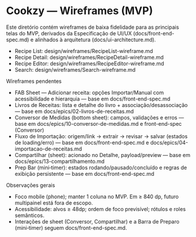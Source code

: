 # Cookzy — Wireframes (MVP)

Este diretório contém wireframes de baixa fidelidade para as principais telas do MVP, derivados da Especificação de UI/UX (docs/front-end-spec.md) e alinhados à arquitetura (docs/ui-architecture.md).

- Recipe List: design/wireframes/RecipeList-wireframe.md
- Recipe Detail: design/wireframes/RecipeDetail-wireframe.md
- Recipe Editor: design/wireframes/RecipeEditor-wireframe.md
- Search: design/wireframes/Search-wireframe.md

Wireframes pendentes
- FAB Sheet — Adicionar receita: opções Importar/Manual com acessibilidade e hierarquia — base em docs/front-end-spec.md
- Livros de Receitas: lista e detalhe do livro + associação/desassociação — base em docs/epics/02-livros-de-receitas.md
- Conversor de Medidas (bottom sheet): campos, validações e erros — base em docs/epics/10-conversor-de-medidas.md e front-end-spec (Conversor)
- Fluxo de Importação: origem/link → extrair → revisar → salvar (estados de loading/erro) — base em docs/front-end-spec.md e docs/epics/04-importacao-de-receitas.md
- Compartilhar (sheet): acionado no Detalhe, payload/preview — base em docs/epics/13-compartilhamento.md
- Prep Bar (mini‑timer): estados rodando/pausado/concluído e regras de exibição persistente — base em docs/front-end-spec.md

Observações gerais
- Foco mobile (phone); manter 1 coluna no MVP. Em ≥ 840 dp, futuro multipainel está fora de escopo.
- Acessibilidade: alvos ≥ 48dp; ordem de foco previsível; rótulos e roles semânticos.
- Interações de sheet (Conversor, Compartilhar) e a Barra de Preparo (mini‑timer) seguem docs/front-end-spec.md.
